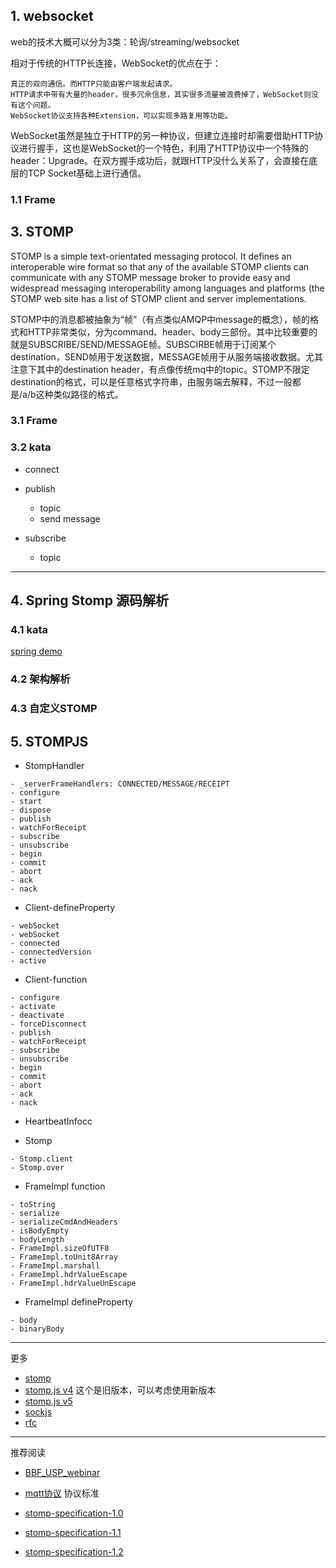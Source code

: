 ## 1. websocket
web的技术大概可以分为3类：轮询/streaming/websocket

相对于传统的HTTP长连接，WebSocket的优点在于：
```
真正的双向通信。而HTTP只能由客户端发起请求。
HTTP请求中带有大量的header，很多冗余信息，其实很多流量被浪费掉了，WebSocket则没有这个问题。
WebSocket协议支持各种Extension，可以实现多路复用等功能。
```
WebSocket虽然是独立于HTTP的另一种协议，但建立连接时却需要借助HTTP协议进行握手，这也是WebSocket的一个特色，利用了HTTP协议中一个特殊的header：Upgrade。在双方握手成功后，就跟HTTP没什么关系了，会直接在底层的TCP Socket基础上进行通信。


### 1.1 Frame


## 3. STOMP

STOMP is a simple text-orientated messaging protocol. 
It defines an interoperable wire format so that any of the available STOMP clients can communicate with 
any STOMP message broker to provide easy and widespread messaging interoperability among languages and 
platforms (the STOMP web site has a list of STOMP client and server implementations.

STOMP中的消息都被抽象为“帧”（有点类似AMQP中message的概念），帧的格式和HTTP非常类似，分为command、header、body三部份。其中比较重要的就是SUBSCRIBE/SEND/MESSAGE帧。SUBSCIRBE帧用于订阅某个destination，SEND帧用于发送数据，MESSAGE帧用于从服务端接收数据。尤其注意下其中的destination header，有点像传统mq中的topic。STOMP不限定destination的格式，可以是任意格式字符串，由服务端去解释，不过一般都是/a/b这种类似路径的格式。

### 3.1 Frame

### 3.2 kata
- connect
- publish 
  - topic
  - send message
  
- subscribe
  - topic

---
## 4. Spring Stomp 源码解析
### 4.1 kata
[spring demo](https://github.com/spring-guides/gs-messaging-stomp-websocket)


### 4.2 架构解析

### 4.3 自定义STOMP


## 5. STOMPJS
- StompHandler
```
- _serverFrameHandlers: CONNECTED/MESSAGE/RECEIPT
- configure
- start
- dispose
- publish
- watchForReceipt
- subscribe
- unsubscribe
- begin
- commit
- abort
- ack
- nack
```

- Client-defineProperty
```
- webSocket
- webSocket
- connected
- connectedVersion
- active

```
- Client-function
```
- configure
- activate
- deactivate
- forceDisconnect
- publish
- watchForReceipt
- subscribe
- unsubscribe
- begin
- commit
- abort
- ack
- nack

```
- HeartbeatInfocc

- Stomp
```
- Stomp.client 
- Stomp.over
```

- FrameImpl function
```
- toString
- serialize
- serializeCmdAndHeaders
- isBodyEmpty
- bodyLength
- FrameImpl.sizeOfUTF8
- FrameImpl.toUnit8Array
- FrameImpl.marshall
- FrameImpl.hdrValueEscape
- FrameImpl.hdrValueUnEscape
```
- FrameImpl defineProperty
```
- body
- binaryBody
```

---
更多

- [stomp](https://stomp.github.io/)
- [stomp.js v4](https://github.com/jmesnil/stomp-websocket) 这个是旧版本，可以考虑使用新版本
- [stomp.js v5](https://github.com/stomp-js/stompjs)
- [sockjs](https://github.com/sockjs/sockjs-client)
- [rfc](https://tools.ietf.org/html/rfc6455)

---
推荐阅读
- [BBF_USP_webinar](https://www.broadband-forum.org/downloads/webinars/BBF_USP_webinar_2018-02-28.pdf)
- [mqtt协议](https://www.ibm.com/developerworks/cn/iot/iot-mqtt-why-good-for-iot/index.html)
协议标准

- [stomp-specification-1.0](https://stomp.github.io/stomp-specification-1.0.html)
- [stomp-specification-1.1](https://stomp.github.io/stomp-specification-1.1.html)
- [stomp-specification-1.2](https://stomp.github.io/stomp-specification-1.2.html)


